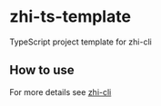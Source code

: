 # zhi-ts-template
TypeScript project template for zhi-cli

## How to use

For more details see [zhi-cli](https://github.com/terwer/zhi-cli)